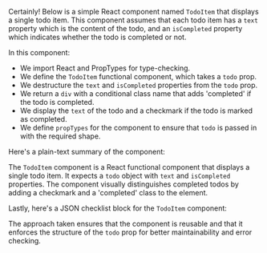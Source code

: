 Certainly! Below is a simple React component named `TodoItem` that displays a single todo item. This component assumes that each todo item has a `text` property which is the content of the todo, and an `isCompleted` property which indicates whether the todo is completed or not.


In this component:

- We import React and PropTypes for type-checking.
- We define the `TodoItem` functional component, which takes a `todo` prop.
- We destructure the `text` and `isCompleted` properties from the `todo` prop.
- We return a `div` with a conditional class name that adds 'completed' if the todo is completed.
- We display the `text` of the todo and a checkmark if the todo is marked as completed.
- We define `propTypes` for the component to ensure that `todo` is passed in with the required shape.

Here's a plain-text summary of the component:

The `TodoItem` component is a React functional component that displays a single todo item. It expects a `todo` object with `text` and `isCompleted` properties. The component visually distinguishes completed todos by adding a checkmark and a 'completed' class to the element.

Lastly, here's a JSON checklist block for the `TodoItem` component:


The approach taken ensures that the component is reusable and that it enforces the structure of the `todo` prop for better maintainability and error checking.